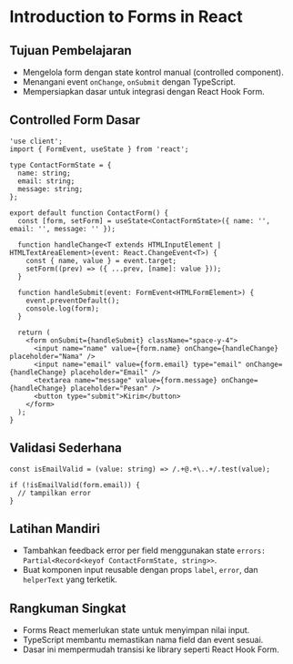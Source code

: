 # Introduction to Forms in React

## Tujuan Pembelajaran
- Mengelola form dengan state kontrol manual (controlled component).
- Menangani event `onChange`, `onSubmit` dengan TypeScript.
- Mempersiapkan dasar untuk integrasi dengan React Hook Form.

## Controlled Form Dasar
```tsx
'use client';
import { FormEvent, useState } from 'react';

type ContactFormState = {
  name: string;
  email: string;
  message: string;
};

export default function ContactForm() {
  const [form, setForm] = useState<ContactFormState>({ name: '', email: '', message: '' });

  function handleChange<T extends HTMLInputElement | HTMLTextAreaElement>(event: React.ChangeEvent<T>) {
    const { name, value } = event.target;
    setForm((prev) => ({ ...prev, [name]: value }));
  }

  function handleSubmit(event: FormEvent<HTMLFormElement>) {
    event.preventDefault();
    console.log(form);
  }

  return (
    <form onSubmit={handleSubmit} className="space-y-4">
      <input name="name" value={form.name} onChange={handleChange} placeholder="Nama" />
      <input name="email" value={form.email} type="email" onChange={handleChange} placeholder="Email" />
      <textarea name="message" value={form.message} onChange={handleChange} placeholder="Pesan" />
      <button type="submit">Kirim</button>
    </form>
  );
}
```

## Validasi Sederhana
```tsx
const isEmailValid = (value: string) => /.+@.+\..+/.test(value);

if (!isEmailValid(form.email)) {
  // tampilkan error
}
```

## Latihan Mandiri
- Tambahkan feedback error per field menggunakan state `errors: Partial<Record<keyof ContactFormState, string>>`.
- Buat komponen input reusable dengan props `label`, `error`, dan `helperText` yang terketik.

## Rangkuman Singkat
- Forms React memerlukan state untuk menyimpan nilai input.
- TypeScript membantu memastikan nama field dan event sesuai.
- Dasar ini mempermudah transisi ke library seperti React Hook Form.
